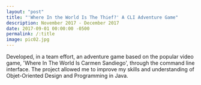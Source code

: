 ```yaml
---
layout: "post"
title: "'Where In the World Is The Thief?' A CLI Adventure Game"
description: November 2017 - December 2017
date: 2017-09-01 00:00:00 -0500
permalink: /:title
image: pic02.jpg
---
```


Developed, in a team effort, an adventure game based on the popular video game, 'Where In The World Is Carmen Sandiego', through the command line interface.  The project allowed me to improve my skills and understanding of Objet-Oriented Design and Programming in Java.

